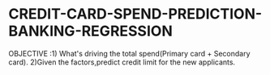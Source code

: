 # CREDIT-CARD-SPEND-PREDICTION-BANKING-REGRESSION
OBJECTIVE :1) What's driving the total spend(Primary card + Secondary card).
           2)Given the factors,predict credit limit for the new applicants.

